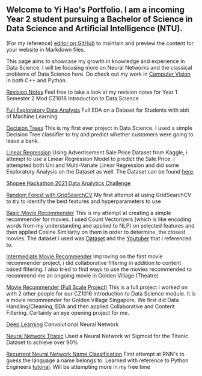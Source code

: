 ## Welcome to Yi Hao's Portfolio. I am a incoming Year 2 student pursuing a Bachelor of Science in Data Science and Artificial Intelligence (NTU). 

(For my reference) [editor on GitHub](https://github.com/STrikeNone/Data-Science-/edit/gh-pages/index.md) to maintain and preview the content for your website in Markdown files. 

This page aims to showcase my growth in knowledge and experience in Data Science. I will be focusing more on Neural Networks and the classical problems of Data Science here. Do check out my work in [Computer Vision](https://github.com/STrikeNone/OpenCV) in both C++ and Python.

[Revision Notes](https://github.com/STrikeNone/DSAI/blob/main/CZ1016%20Notes%20Yi%20Hao.pdf) Feel free to take a look at my revision notes for Year 1 Semester 2 Mod CZ1016 Introduction to Data Science

[Full Exploratory Data Analysis](https://github.com/STrikeNone/DSAI/blob/main/EDA_Assignment.ipynb) Full EDA on a Dataset for Students with abit of Machine Learning

[Decision Trees](https://github.com/STrikeNone/Data-Science-/blob/main/Mini%20Project.ipynb) This is my first ever project in Data Science. I used a simple Decision Tree classifier to try and predict whether customers were going to leave a bank. 

[Linear Regression](https://github.com/STrikeNone/DSAI/blob/main/Special%20Challenge%201.ipynb) Using Advertisement Sale Price Dataset from Kaggle, i attempt to use a Linear Regression Model to predict the Sale Price. I attempted both Uni and Multi-Variate Linear Regression and did some Exploratory Analysis on the Dataset as well. The Dataset can be found [here](https://www.kaggle.com/ashydv/advertising-dataset).

[Shopee Hackathon 2021 Data Analytics Challenge](https://github.com/STrikeNone/DSAI/blob/main/Shoppee%20%23%201%20Data%20Analytics.ipynb) 

[Random Forest with GridSearchCV](https://github.com/STrikeNone/DSAI/blob/main/DecisionTree%20Challenge.ipynb) My first attempt at using GridSearchCV to try to identify the best features and hyperparameters to use

[Basic Movie Recommender](https://github.com/STrikeNone/Data-Science-/blob/main/Movie_Recommender.ipynb) This is my attempt at creating a simple recommender for movies. I used Count Vectorizers (which is like encoding words from my understanding and applied to NLP) on selected features and then applied Cosine Similarity on them in order to determine, the closest movies. The dataset i used was [Dataset](https://github.com/STrikeNone/Data-Science-/blob/main/IMDB%20Movies.csv) and the [Youtuber](https://www.youtube.com/watch?v=ueKXSupHz6Q&ab_channel=ComputerScience) that i referenced to.

[Intermediate Movie Recommender](https://github.com/STrikeNone/DSAI/blob/Surprise-Movie/Surprise%20Movie.ipynb) Improving on the first movie recommender project, i did collaborative filtering in addition to content based filtering. I also tried to find ways to use the movies recommended to recommend me an ongoing movie in Golden Village (Theatre)

[Movie Recommender (Full Scale Project)](https://github.com/STrikeNone/DSAI/blob/main/CZ1016_PuahYiHao_TohYongLi_WongYingXuan.ipynb) This is a full project i worked on with 2 other people for our CZ1016 Introduction to Data Science module. It is a movie recommender for Golden Village Singapore. We first did Data Handling/Cleaning, EDA and then applied Collaborative and Content Filtering. Certainly an eye opening project for me.

[Deep Learning](https://github.com/STrikeNone/DSAI/blob/main/Deep%20Learning%20MNIST%20and%20Animals.ipynb) Convolutional Neural Network

[Neural Network Titanic](https://github.com/STrikeNone/DSAI/blob/main/Titanic%20Neural%20Network.ipynb) Used a Neural Network w/ Sigmoid for the Titanic Dataset to achieve over 90%

[Recurrent Neural Network Name Classification](https://github.com/STrikeNone/DSAI/blob/main/Recurrent%20Neural%20Networks%20(RNN).ipynb) First attempt at RNN's to guess the language a name belongs to. Learned with reference to Python Engineers [tutorial](https://www.youtube.com/watch?v=WEV61GmmPrk). Will be attempting more in my free time


